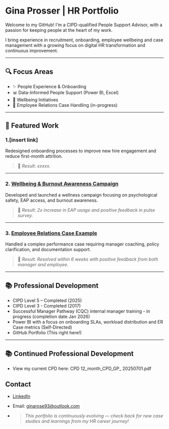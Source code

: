 # Gina Prosser | HR Portfolio 
Welcome to my GitHub! I'm a CIPD-qualified People Support Advisor, with a passion for keeping people at the heart of my work.

I bring experience in recruitment, onboarding, employee wellbeing and case management with a growing focus on digital HR transformation and continuous improvement.

---

## 🔍 Focus Areas
- ✨ People Experience & Onboarding
-  📊 Data-Informed People Support (Power BI, Excel)
- 🌱 Wellbeing Initiatives
- 🤝 Employee Relations Case Handling (in-progress)

---

## 📄 Featured Work

### 1.[insert link]
Redesigned onboarding processes to improve new hire engagement and reduce first-month attrition.

> 📍 *Result: xxxxx.*

---

### 2. [Wellbeing & Burnout Awareness Campaign](./case-studies/wellbeing-initiative.md)
Developed and launched a wellness campaign focusing on psychological safety, EAP access, and burnout awareness.

> 📍 *Result: 2x increase in EAP usage and positive feedback in pulse survey.*

---

### 3. [Employee Relations Case Example](./case-studies/er-case-summary.md)
Handled a complex performance case requiring manager coaching, policy clarification, and documentation support.

> 📍 *Result: Resolved within 6 weeks with positive feedback from both manager and employee.*

---

## 📚 Professional Development
-  CIPD Level 5 – Completed (2025)
-  CIPD Level 3 - Completed (2017)
-  Successful Manager Pathway (CQC) internal manager training - in progress (completion date Jan 2026)
- Power BI with a focus on onboarding SLAs, workload distribution and ER Case metrics (Self-Directed)  
- GitHub Portfolio (This right here!)

---

## 📚 Continued Professional Development
- View my current CPD here: CPD 12_month_CPD_GP_ 20250701.pdf


## Contact
- [LinkedIn](https://www.linkedin.com/in/ginaroseprosser)
- Email: ginarose93@outlook.com

- > *This portfolio is continuously evolving — check back for new case studies and learnings from my HR career journey!*
